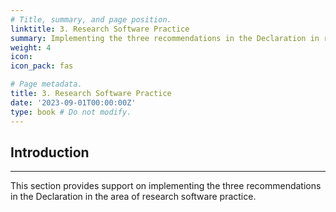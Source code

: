 ```yaml
---
# Title, summary, and page position.
linktitle: 3. Research Software Practice
summary: Implementing the three recommendations in the Declaration in research software practice.
weight: 4
icon:
icon_pack: fas

# Page metadata.
title: 3. Research Software Practice
date: '2023-09-01T00:00:00Z'
type: book # Do not modify.
---
```


## Introduction
---

This section provides support on implementing the three recommendations in the Declaration in the area of research software practice.


